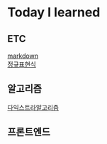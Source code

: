 # Today I learned

## ETC  
[markdown](ETC/markdown.md)  
[정규표현식](ETC/정규표현식.md)  
## 알고리즘  
[다익스트라알고리즘](algorithm/다익스트라.md)  

## 프론트엔드  

